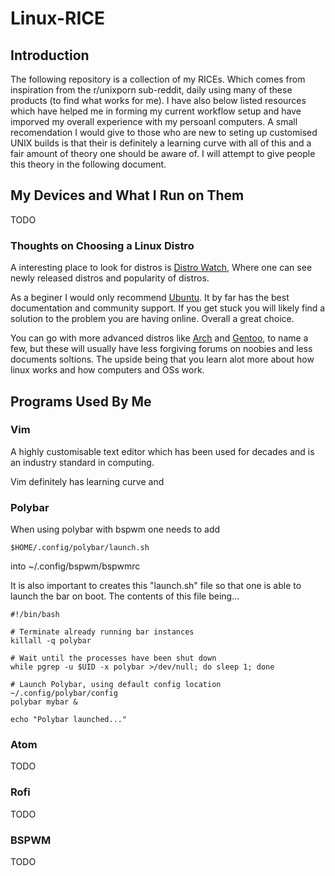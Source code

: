 # Linux-RICE

## Introduction

The following repository is a collection of my RICEs. Which comes from inspiration from the r/unixporn sub-reddit, daily using many of these products (to find what works for me). I have also below listed resources which have helped me in forming my current workflow setup and have imporved my overall experience with my persoanl computers. A small recomendation I would give to those who are new to seting up customised UNIX builds is that their is definitely a learning curve with all of this and a fair amount of theory one should be aware of. I will attempt to give people this theory in the following document.

## My Devices and What I Run on Them

TODO

### Thoughts on Choosing a Linux Distro

A interesting place to look for distros is [Distro Watch](https://distrowatch.com/), Where one can see newly released distros and popularity of distros.

As a beginer I would only recommend [Ubuntu](https://ubuntu.com/download/desktop). It by far has the best documentation and community support. If you get stuck you will likely find a solution to the problem you are having online. Overall a great choice.

You can go with more advanced distros like [Arch](https://archlinux.org/download/) and [Gentoo](https://www.gentoo.org/downloads/), to name a few, but these will usually have less forgiving forums on noobies and less documents soltions. The upside being that you learn alot more about how linux works and how computers and OSs work.

## Programs Used By Me

### Vim

A highly customisable text editor which has been used for decades and is an industry standard in computing.

Vim definitely has learning curve and 

### Polybar

When using polybar with bspwm one needs to add 

~~~
$HOME/.config/polybar/launch.sh
~~~

into ~/.config/bspwm/bspwmrc

It is also important to creates this "launch.sh" file so that one is able to launch the bar on boot. The contents of this file being...

~~~
#!/bin/bash

# Terminate already running bar instances
killall -q polybar

# Wait until the processes have been shut down
while pgrep -u $UID -x polybar >/dev/null; do sleep 1; done

# Launch Polybar, using default config location ~/.config/polybar/config
polybar mybar &

echo "Polybar launched..."
~~~

### Atom

TODO

### Rofi

TODO

### BSPWM

TODO

